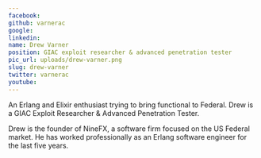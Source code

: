 ```yaml
---
facebook: 
github: varnerac
google: 
linkedin: 
name: Drew Varner
position: GIAC exploit researcher & advanced penetration tester
pic_url: uploads/drew-varner.png
slug: drew-varner
twitter: varnerac
youtube: 
---
```

<p>An Erlang and Elixir enthusiast trying to bring functional to Federal. Drew is a&nbsp;GIAC Exploit Researcher &amp; Advanced Penetration Tester.</p>

<p>Drew is the founder of NineFX, a software firm focused on the US Federal market. He has worked professionally as an Erlang software engineer for the last five years.</p>

<p>&nbsp;</p>
